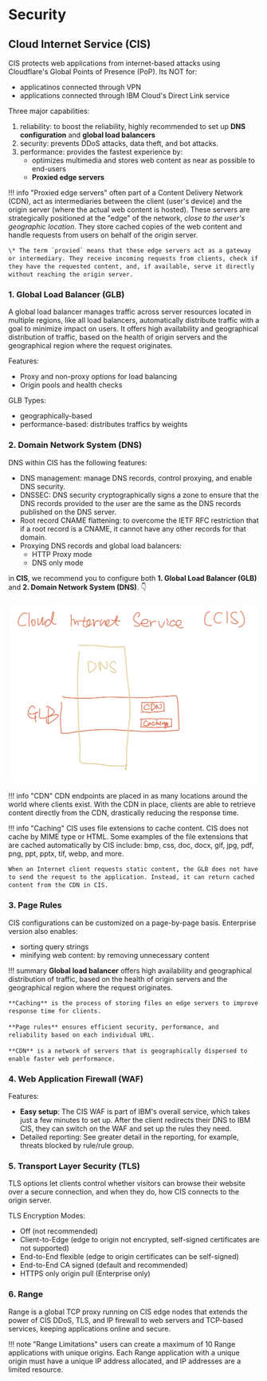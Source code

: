# Security
## Cloud Internet Service (CIS)
CIS protects web applications from internet-based attacks using Cloudflare's Global Points of Presence (PoP). Its NOT for:

- applicatinos connected through VPN
- applications connected through IBM Cloud's Direct Link service


Three major capabilities:

1. reliability: to boost the reliability, highly recommended to set up **DNS configuration** and **global load balancers**
2. security: prevents DDoS attacks, data theft, and bot attacks. 
3. performance: provides the fastest experience by:
    - optimizes multimedia and stores web content as near as possible to end-users
    - **Proxied edge servers**

!!! info "Proxied edge servers"
    often part of a Content Delivery Network (CDN), act as intermediaries between the client (user's device) and the origin server (where the actual web content is hosted). These servers are strategically positioned at the "edge" of the network, _close to the user's geographic location_. They store cached copies of the web content and handle requests from users on behalf of the origin server.

    \* The term `proxied` means that these edge servers act as a gateway or intermediary. They receive incoming requests from clients, check if they have the requested content, and, if available, serve it directly without reaching the origin server.


### 1. Global Load Balancer (GLB)
A global load balancer manages traffic across server resources located in multiple regions, like all load balancers, automatically distribute traffic with a goal to minimize impact on users. It offers high availability and geographical distribution of traffic, based on the health of origin servers and the geographical region where the request originates. 


Features:

- Proxy and non-proxy options for load balancing
- Origin pools and health checks

GLB Types:

- geographically-based
- performance-based: distributes traffics by weights


### 2. Domain Network System (DNS)
DNS within CIS has the following features:

- DNS management: manage DNS records, control proxying, and enable DNS security.
- DNSSEC: DNS security cryptographically signs a zone to ensure that the DNS records provided to the user are the same as the DNS records published on the DNS server.
- Root record CNAME flattening: to overcome the IETF RFC restriction that if a root record is a CNAME, it cannot have any other records for that domain.
- Proxying DNS records and global load balancers:
    - HTTP Proxy mode
    - DNS only mode



in **CIS**, we recommend you to configure both **1. Global Load Balancer (GLB)** and **2. Domain Network System (DNS)**. 👇

<img src="./imgs/cis.jpeg" width="500">


!!! info "CDN"
    CDN endpoints are placed in as many locations around the world where clients exist. With the CDN in place, clients are able to retrieve content directly from the CDN, drastically reducing the response time. 

!!! info "Caching"
    CIS uses file extensions to cache content. CIS does not cache by MIME type or HTML. Some examples of the file extensions that are cached automatically by CIS include: bmp, css, doc, docx, gif, jpg, pdf, png, ppt, pptx, tif, webp, and more.
    
    When an Internet client requests static content, the GLB does not have to send the request to the application. Instead, it can return cached content from the CDN in CIS.

### 3. Page Rules
CIS configurations can be customized on a page-by-page basis. Enterprise version also enables:

- sorting query strings
- minifying web content: by removing unnecessary content



!!! summary
    **Global load balancer** offers high availability and geographical distribution of traffic, based on the health of origin servers and the geographical region where the request originates.
    
    **Caching** is the process of storing files on edge servers to improve response time for clients.
    
    **Page rules** ensures efficient security, performance, and reliability based on each individual URL.

    **CDN** is a network of servers that is geographically dispersed to enable faster web performance.

### 4. Web Application Firewall (WAF)
Features:

- **Easy setup**: The CIS WAF is part of IBM's overall service, which takes just a few minutes to set up. After the client redirects their DNS to IBM CIS, they can switch on the WAF and set up the rules they need. 
- Detailed reporting: See greater detail in the reporting, for example, threats blocked by rule/rule group.

### 5. Transport Layer Security (TLS) 
TLS options let clients control whether visitors can browse their website over a secure connection, and when they do, how CIS connects to the origin server.

TLS Encryption Modes:

- Off (not recommended)    
- Client-to-Edge (edge to origin not encrypted, self-signed certificates are not supported)    
- End-to-End flexible (edge to origin certificates can be self-signed)    
- End-to-End CA signed (default and recommended)    
- HTTPS only origin pull (Enterprise only)

### 6. Range
Range is a global TCP proxy running on CIS edge nodes that extends the power of CIS DDoS, TLS, and IP firewall to web servers and TCP-based services, keeping applications online and secure. 

!!! note "Range Limitations"
    users can create a maximum of 10 Range applications with unique origins. Each Range application with a unique origin must have a unique IP address allocated, and IP addresses are a limited resource.
